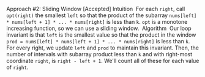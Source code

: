 Approach #2: Sliding Window [Accepted]
Intuition
​
For each `right`, call `opt(right)` the smallest `left` so that the product of the subarray `nums[left] * nums[left + 1] * ... * nums[right]` is less than `k`. `opt` is a monotone increasing function, so we can use a sliding window.
​
Algorithm
​
Our loop invariant is that `left` is the smallest value so that the product in the window `prod = nums[left] * nums[left + 1] * ... * nums[right]` is less than `k`.
​
For every right, we update `left` and `prod` to maintain this invariant. Then, the number of intervals with subarray product less than `k` and with right-most coordinate `right`, is `right - left + 1`. We'll count all of these for each value of `right`.
